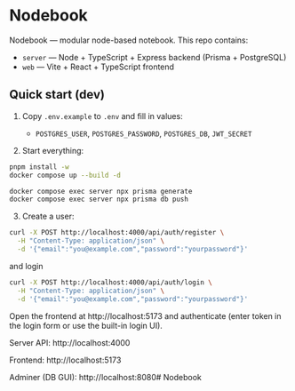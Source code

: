 # Nodebook

Nodebook — modular node-based notebook. This repo contains:

- `server` — Node + TypeScript + Express backend (Prisma + PostgreSQL)
- `web` — Vite + React + TypeScript frontend

## Quick start (dev)
1. Copy `.env.example` to `.env` and fill in values:
   - `POSTGRES_USER`, `POSTGRES_PASSWORD`, `POSTGRES_DB`, `JWT_SECRET`

2. Start everything:
```bash
pnpm install -w
docker compose up --build -d
```
```bash
docker compose exec server npx prisma generate
docker compose exec server npx prisma db push
```

3. Create a user:
```bash
curl -X POST http://localhost:4000/api/auth/register \
  -H "Content-Type: application/json" \
  -d '{"email":"you@example.com","password":"yourpassword"}'
```

and login
```bash
curl -X POST http://localhost:4000/api/auth/login \
  -H "Content-Type: application/json" \
  -d '{"email":"you@example.com","password":"yourpassword"}'
```

Open the frontend at http://localhost:5173
 and authenticate (enter token in the login form or use the built-in login UI).



Server API: http://localhost:4000

Frontend: http://localhost:5173

Adminer (DB GUI): http://localhost:8080# Nodebook
